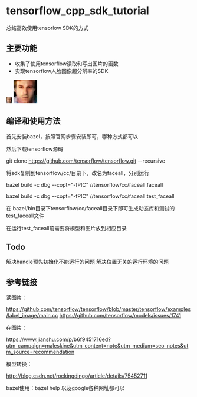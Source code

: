 # tensorflow_cpp_sdk_tutorial

总结高效使用tensorlow SDK的方式

## 主要功能

- 收集了使用tensorflow读取和写出图片的函数
- 实现tensorflow人脸图像超分辨率的SDK


![](http://github.com/smuelpeng/tensorflow_cpp_sdk_tutorial/raw/master/imgs/ori.jpg)
![](http://github.com/smuelpeng/tensorflow_cpp_sdk_tutorial/raw/master/imgs/output.jpg)

## 编译和使用方法

首先安装bazel，按照官网步骤安装即可，哪种方式都可以

然后下载tensorflow源码

git clone https://github.com/tensorflow/tensorflow.git --recursive

将sdk复制到tensorflow/cc/目录下，改名为faceall，分别运行

bazel build -c dbg --copt="-fPIC"  //tensorflow/cc/faceall:faceall

bazel build -c dbg --copt="-fPIC"  //tensorflow/cc/faceall:test_faceall

在 bazel/bin目录下tensorflow/cc/faceall目录下即可生成动态库和测试的test_faceall文件

在运行test_faceall前需要将模型和图片放到相应目录

## Todo
解决handle预先初始化不能运行的问题
解决位置无关的运行环境的问题

## 参考链接
读图片：

https://github.com/tensorflow/tensorflow/blob/master/tensorflow/examples/label_image/main.cc
https://github.com/tensorflow/models/issues/1741

存图片：

https://www.jianshu.com/p/b6f9451716ed?utm_campaign=maleskine&utm_content=note&utm_medium=seo_notes&utm_source=recommendation

模型转换：

http://blog.csdn.net/rockingdingo/article/details/75452711

bazel使用：bazel help 以及google各种网址都可以
